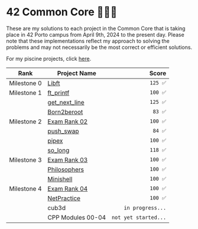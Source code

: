 # 42 Common Core 👨🏻‍💻

These are my solutions to each project in the Common Core that is taking place in 42 Porto campus from April 9th, 2024 to the present day. Please note that these implementations reflect my approach to solving the problems and may not necessarily be the most correct or efficient solutions.

For my piscine projects, click [here](https://github.com/podefteza/42-C-Piscine).

| Rank | Project Name             |  Score  |
| ---- |-------------------------|--------:|
| Milestone 0 |  [Libft](https://github.com/podefteza/libft)                   | `125 ✅`  |
| Milestone 1 | [ft_printf](https://github.com/podefteza/ft_printf)              |  `100 ✅`  |
|| [get_next_line](https://github.com/podefteza/get_next_line)           |  `125 ✅`  |
|| [Born2beroot](https://github.com/podefteza/Born2beRoot)           |  `83 ✅`  |
| Milestone 2| [Exam Rank 02](https://github.com/podefteza/exam-rank-02) | `100 ✅` |
|| [push_swap](https://github.com/podefteza/push_swap) |  `84 ✅`  |
|| [pipex](https://github.com/podefteza/pipex) | `100 ✅`  |
|| [so_long](https://github.com/podefteza/so_long) | `118 ✅` |
| Milestone 3 | [Exam Rank 03](https://github.com/podefteza/exam-rank-03) | `100 ✅` |
|| [Philosophers](https://github.com/podefteza/philo) | `100 ✅` |
|| [Minishell](https://github.com/podefteza/minishell) | `100 ✅` |
| Milestone 4 | [Exam Rank 04](https://github.com/podefteza/exam-rank-04) | `100 ✅` |
|| [NetPractice](https://github.com/podefteza/NetPractice) | `100 ✅` |
|| cub3d | `in progress...` |
|| CPP Modules 00-04 | `not yet started...` |
